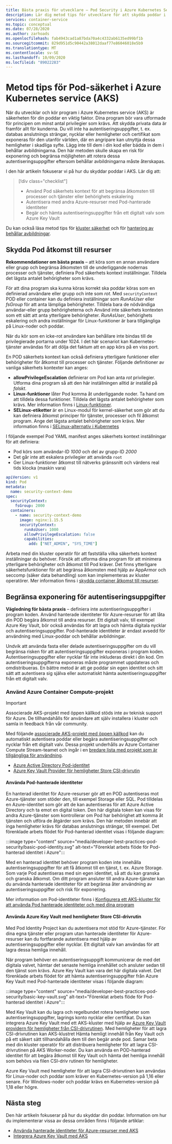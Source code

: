 ```yaml
---
title: Bästa praxis för utvecklare – Pod Security i Azure Kubernetes Services (AKS)
description: Lär dig metod tips för utvecklare för att skydda poddar i Azure Kubernetes service (AKS)
services: container-service
ms.topic: conceptual
ms.date: 07/28/2020
ms.author: zarhoads
ms.openlocfilehash: fab4943cad1a87bda70a4c4332ab6135ed99bf1b
ms.sourcegitcommit: 829d951d5c90442a38012daaf77e86046018e5b9
ms.translationtype: MT
ms.contentlocale: sv-SE
ms.lasthandoff: 10/09/2020
ms.locfileid: "89022283"
---
```

# <a name="best-practices-for-pod-security-in-azure-kubernetes-service-aks"></a>Metod tips för Pod-säkerhet i Azure Kubernetes service (AKS)

När du utvecklar och kör program i Azure Kubernetes service (AKS) är säkerheten för din poddar en viktig faktor. Dina program bör vara utformade för principen om minst antal privilegier som krävs. Att skydda privata data är framför allt för kunderna. Du vill inte ha autentiseringsuppgifter, t. ex. databas anslutnings strängar, nycklar eller hemligheter och certifikat som exponeras för den utanför världen, där en angripare kan utnyttja dessa hemligheter i skadliga syfte. Lägg inte till dem i din kod eller bädda in dem i behållar avbildningarna. Den här metoden skulle skapa en risk för exponering och begränsa möjligheten att rotera dessa autentiseringsuppgifter eftersom behållar avbildningarna måste återskapas.

I den här artikeln fokuserar vi på hur du skyddar poddar i AKS. Lär dig att:

> [!div class="checklist"]
> * Använd Pod säkerhets kontext för att begränsa åtkomsten till processer och tjänster eller behörighets eskalering
> * Autentisera med andra Azure-resurser med Pod-hanterade identiteter
> * Begär och hämta autentiseringsuppgifter från ett digitalt valv som Azure Key Vault

Du kan också läsa metod tips för [kluster säkerhet][best-practices-cluster-security] och för [hantering av behållar avbildningar][best-practices-container-image-management].

## <a name="secure-pod-access-to-resources"></a>Skydda Pod åtkomst till resurser

**Rekommendationer om bästa praxis** – att köra som en annan användare eller grupp och begränsa åtkomsten till de underliggande nodernas processer och tjänster, definiera Pod säkerhets kontext inställningar. Tilldela det lägsta antalet behörigheter som krävs.

För att dina program ska kunna köras korrekt ska poddar köras som en definierad användare eller grupp och inte som *rot*. Med `securityContext` POD eller container kan du definiera inställningar som *RunAsUser* eller *fsGroup* för att anta lämpliga behörigheter. Tilldela bara de nödvändiga användar-eller grupp behörigheterna och Använd inte säkerhets kontexten som ett sätt att anta ytterligare behörigheter. *RunAsUser*, behörighets eskalering och andra inställningar för Linux-funktioner är bara tillgängliga på Linux-noder och poddar.

När du kör som en icke-rot användare kan behållare inte bindas till de privilegierade portarna under 1024. I det här scenariot kan Kubernetes-tjänster användas för att dölja det faktum att en app körs på en viss port.

En POD säkerhets kontext kan också definiera ytterligare funktioner eller behörigheter för åtkomst till processer och tjänster. Följande definitioner av vanliga säkerhets kontexter kan anges:

* **allowPrivilegeEscalation** definierar om Pod kan anta *rot* privilegier. Utforma dina program så att den här inställningen alltid är inställd på *falskt*.
* **Linux-funktioner** låter Pod komma åt underliggande noder. Ta hand om att tilldela dessa funktioner. Tilldela det lägsta antalet behörigheter som krävs. Mer information finns i [Linux-funktioner][linux-capabilities].
* **SELinux-etiketter** är en Linux-modul för kernel-säkerhet som gör att du kan definiera åtkomst principer för tjänster, processer och fil åtkomst program. Ange det lägsta antalet behörigheter som krävs. Mer information finns i [SELinux-alternativ i Kubernetes][selinux-labels]

I följande exempel Pod YAML manifest anges säkerhets kontext inställningar för att definiera:

* Pod körs som användar-ID *1000* och del av grupp-ID *2000*
* Det går inte att eskalera privilegier att använda `root`
* Ger Linux-funktioner åtkomst till nätverks gränssnitt och värdens real tids klocka (maskin vara)

```yaml
apiVersion: v1
kind: Pod
metadata:
  name: security-context-demo
spec:
  securityContext:
    fsGroup: 2000
  containers:
    - name: security-context-demo
      image: nginx:1.15.5
      securityContext:
        runAsUser: 1000
        allowPrivilegeEscalation: false
        capabilities:
          add: ["NET_ADMIN", "SYS_TIME"]
```

Arbeta med din kluster operatör för att fastställa vilka säkerhets kontext inställningar du behöver. Försök att utforma dina program för att minimera ytterligare behörigheter och åtkomst till Pod kräver. Det finns ytterligare säkerhetsfunktioner för att begränsa åtkomsten med hjälp av AppArmor och seccomp (säker data behandling) som kan implementeras av kluster operatörer. Mer information finns i [skydda container åtkomst till resurser][apparmor-seccomp].

## <a name="limit-credential-exposure"></a>Begränsa exponering för autentiseringsuppgifter

**Vägledning för bästa praxis** – definiera inte autentiseringsuppgifter i program koden. Använd hanterade identiteter för Azure-resurser för att låta din POD begära åtkomst till andra resurser. Ett digitalt valv, till exempel Azure Key Vault, bör också användas för att lagra och hämta digitala nycklar och autentiseringsuppgifter. Pod-hanterade identiteter är endast avsedd för användning med Linux-poddar och behållar avbildningar.

Undvik att använda fasta eller delade autentiseringsuppgifter om du vill begränsa risken för att autentiseringsuppgifter exponeras i program koden. Autentiseringsuppgifter eller nycklar får inte inkluderas direkt i din kod. Om autentiseringsuppgifterna exponeras måste programmet uppdateras och omdistribueras. En bättre metod är att ge poddar sin egen identitet och sitt sätt att autentisera sig själva eller automatiskt hämta autentiseringsuppgifter från ett digitalt valv.

### <a name="use-azure-container-compute-upstream-projects"></a>Använd Azure Container Compute-projekt

> [!IMPORTANT]
> Associerade AKS-projekt med öppen källkod stöds inte av teknisk support för Azure. De tillhandahålls för användare att själv installera i kluster och samla in feedback från vår community.

Med följande [associerade AKS-projekt med öppen källkod][aks-associated-projects] kan du automatiskt autentisera poddar eller begära autentiseringsuppgifter och nycklar från ett digitalt valv. Dessa projekt underhålls av Azure Container Compute Stream-teamet och ingår i en [bredare lista med projekt som är tillgängliga för användning](https://github.com/Azure/container-compute-upstream/blob/master/README.md#support).

 * [Azure Active Directory Pod-identitet][aad-pod-identity]
 * [Azure Key Vault Provider för hemligheter Store CSI-drivrutin](https://github.com/Azure/secrets-store-csi-driver-provider-azure#usage)

#### <a name="use-pod-managed-identities"></a>Använda Pod-hanterade identiteter

En hanterad identitet för Azure-resurser gör att en POD autentiseras mot Azure-tjänster som stöder den, till exempel Storage eller SQL. Pod tilldelas en Azure-identitet som gör att de kan autentiseras för att Azure Active Directory och ta emot en digital token. Den här digitala token kan visas för andra Azure-tjänster som kontrollerar om Pod har behörighet att komma åt tjänsten och utföra de åtgärder som krävs. Den här metoden innebär att inga hemligheter krävs för databas anslutnings strängar, till exempel. Det förenklade arbets flödet för Pod-hanterad identitet visas i följande diagram:

:::image type="content" source="media/developer-best-practices-pod-security/basic-pod-identity.svg" alt-text="Förenklat arbets flöde för Pod-hanterad identitet i Azure":::

Med en hanterad identitet behöver program koden inte innehålla autentiseringsuppgifter för att få åtkomst till en tjänst, t. ex. Azure Storage. Som varje Pod autentiseras med sin egen identitet, så att du kan granska och granska åtkomst. Om ditt program ansluter till andra Azure-tjänster kan du använda hanterade identiteter för att begränsa åter användning av autentiseringsuppgifter och risk för exponering.

Mer information om Pod-identiteter finns i [Konfigurera ett AKS-kluster för att använda Pod hanterade identiteter och med dina program][aad-pod-identity]

#### <a name="use-azure-key-vault-with-secrets-store-csi-driver"></a>Använda Azure Key Vault med hemligheter Store CSI-drivrutin

Med Pod Identity Project kan du autentisera mot stöd för Azure-tjänster. För dina egna tjänster eller program utan hanterade identiteter för Azure-resurser kan du fortfarande autentisera med hjälp av autentiseringsuppgifter eller nycklar. Ett digitalt valv kan användas för att lagra dessa hemliga innehåll.

När program behöver en autentiseringsuppgift kommunicerar de med det digitala valvet, hämtar det senaste hemliga innehållet och ansluter sedan till den tjänst som krävs. Azure Key Vault kan vara det här digitala valvet. Det förenklade arbets flödet för att hämta autentiseringsuppgifter från Azure Key Vault med Pod-hanterade identiteter visas i följande diagram:

:::image type="content" source="media/developer-best-practices-pod-security/basic-key-vault.svg" alt-text="Förenklat arbets flöde för Pod-hanterad identitet i Azure":::

Med Key Vault kan du lagra och regelbundet rotera hemligheter som autentiseringsuppgifter, lagrings konto nycklar eller certifikat. Du kan integrera Azure Key Vault med ett AKS-kluster med hjälp av [Azure Key Vault providern för hemligheter från CSI-drivrutinen](https://github.com/Azure/secrets-store-csi-driver-provider-azure#usage). Med hemligheter för att lagra CSI-drivrutinen kan AKS-klustret Hämta hemligt innehåll från Key Vault och på ett säkert sätt tillhandahålla dem till den begär ande pod. Samar beta med din kluster operatör för att distribuera hemligheter för att lagra CSI-drivrutinen på AKS Worker-noder. Du kan använda en POD-hanterad identitet för att begära åtkomst till Key Vault och hämta det hemliga innehåll som behövs via filen CSI-driv rutinen för hemligheter.

Azure Key Vault med hemligheter för att lagra CSI-drivrutinen kan användas för Linux-noder och poddar som kräver en Kubernetes-version på 1,16 eller senare. För Windows-noder och poddar krävs en Kubernetes-version på 1,18 eller högre.

## <a name="next-steps"></a>Nästa steg

Den här artikeln fokuserar på hur du skyddar din poddar. Information om hur du implementerar vissa av dessa områden finns i följande artiklar:

* [Använda hanterade identiteter för Azure-resurser med AKS][aad-pod-identity]
* [Integrera Azure Key Vault med AKS][aks-keyvault-csi-driver]

<!-- EXTERNAL LINKS -->
[aad-pod-identity]: https://github.com/Azure/aad-pod-identity#demo
[aks-keyvault-csi-driver]: https://github.com/Azure/secrets-store-csi-driver-provider-azure#usage
[linux-capabilities]: http://man7.org/linux/man-pages/man7/capabilities.7.html
[selinux-labels]: https://kubernetes.io/docs/reference/generated/kubernetes-api/v1.18/#selinuxoptions-v1-core
[aks-associated-projects]: https://awesomeopensource.com/projects/aks?categoryPage=11

<!-- INTERNAL LINKS -->
[best-practices-cluster-security]: operator-best-practices-cluster-security.md
[best-practices-container-image-management]: operator-best-practices-container-image-management.md
[aks-pod-identities]: operator-best-practices-identity.md#use-pod-identities
[apparmor-seccomp]: operator-best-practices-cluster-security.md#secure-container-access-to-resources
